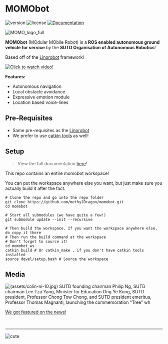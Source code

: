 # MOMObot

![version](https://img.shields.io/badge/version-1.1.0-blue?style=flat-square)
![license](https://img.shields.io/github/license/1487quantum/momobot?style=flat-square)
[![Documentation](https://img.shields.io/github/workflow/status/1487quantum/momobot/Documentation?label=Documentation&style=flat-square)](https://github.com/1487quantum/momobot/actions/workflows/sphinx.yml)

![MOMO_logo_full](./assets/MOMO_logo_full.png)

**MOMObot** (MOdular MObile Robot) is a **ROS enabled autonomous ground vehicle for service** by the **SUTD Organisation of Autonomous Robotics**!

Based off of the [Linorobot](https://linorobot.org) framework!


[![Click to watch video!](assets/youtube_thumbnail.png)](https://youtu.be/F5m3qasmmTs)

**Features:**

- Autonomous navigation
- Local obstacle avoidance
- Expressive emotion module
- Location based voice-lines

## Pre-Requisites

- Same pre-requisites as the [Linorobot](https://linorobot.org)
- We prefer to use [catkin tools](<https://catkin-tools.readthedocs.io/en/latest/installing.html>) as well!

## Setup
> View the full documentation [here](https://1487quantum.github.io/momobot)!

This repo contains an entire momobot workspace!

You can put the workspace anywhere else you want, but just make sure you actually build it after the fact.

```shell
# Clone the repo and go into the repo folder
git clone https://github.com/methylDragon/momobot.git
cd momobot

# Start all submodules (we have quite a few!)
git submodule update --init --recursive

# Then build the workspace. If you want the workspace anywhere else, do copy it there
# Then run the build command at the workspace
# Don't forget to source it!
cd momobot_ws
catkin build # Or catkin_make , if you don't have catkin tools installed
source devel/setup.bash # Source the workspace
```

## Media

![(assets/colin-ni-10.jpg) SUTD founding chairman Philip Ng, SUTD chairman Lee Tzu Yang, Minister for Education Ong Ye Kung, SUTD president, Professor Chong Tow Chong, and SUTD president emeritus, Professor Thomas Magnanti, launching the commemoration “Tree” wh](https://www.straitstimes.com/sites/default/files/styles/article_pictrure_780x520_/public/articles/2019/07/10/colin-ni-10.jpg?itok=qIYUTES5&timestamp=1562770813)

[We got featured on the news!](<https://www.straitstimes.com/singapore/sutd-to-develop-new-design-and-ai-degree>)

​    

---

![cute](./assets/cute.png)
